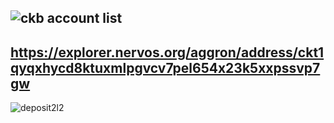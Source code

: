 ![ckb account list](https://user-images.githubusercontent.com/72917728/128796849-edfcd3b8-1629-4faf-b035-e9879ad56361.PNG)
---
https://explorer.nervos.org/aggron/address/ckt1qyqxhycd8ktuxmlpgvcv7pel654x23k5xxpssvp7gw
---
![deposit2l2](https://user-images.githubusercontent.com/72917728/128808128-5bc437d1-1933-4648-95e4-7d4b4a6158fc.PNG)
